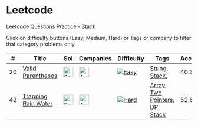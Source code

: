# Leetcode
Leetcode Questions Practice - Stack

Click on difficulty buttons (Easy, Medium, Hard) or Tags or company to filter that category problems only.

|#|Title|Sol|Companies|Difficulty|Tags|Accptce|Likes|
| - | - | - | - | - |  - | - | - |
|20|[Valid Parentheses](https://leetcode.com/problems/valid-parentheses/)|[<img src="https://edent.github.io/SuperTinyIcons/images/svg/github.svg" width="27" title="Solution" />](https://github.com/yvrakesh/Leetcode/tree/main/code/0020-Valid-Parentheses)|[<img src="https://edent.github.io/SuperTinyIcons/images/svg/amazon.svg" width="27" title="Amazon" />](https://github.com/yvrakesh/Leetcode/tree/main/company/Amazon)|[![Easy](https://img.shields.io/badge/-Easy-blue)](https://github.com/yvrakesh/Leetcode/tree/main/difficulty/Easy)|[String](https://github.com/yvrakesh/Leetcode/tree/main/tag/String), [Stack](https://github.com/yvrakesh/Leetcode/tree/main/tag/Stack), |40.3%|96.1%|
|42|[Trapping Rain Water](https://leetcode.com/problems/trapping-rain-water/)|[<img src="https://edent.github.io/SuperTinyIcons/images/svg/github.svg" width="27" title="Solution" />](https://github.com/yvrakesh/Leetcode/tree/main/code/0042-Trapping-Rain-Water)|[<img src="https://edent.github.io/SuperTinyIcons/images/svg/amazon.svg" width="27" title="Amazon" />](https://github.com/yvrakesh/Leetcode/tree/main/company/Amazon)|[![Hard](https://img.shields.io/badge/-Hard-darkred)](https://github.com/yvrakesh/Leetcode/tree/main/difficulty/Hard)|[Array](https://github.com/yvrakesh/Leetcode/tree/main/tag/Array), [Two Pointers](https://github.com/yvrakesh/Leetcode/tree/main/tag/Two-Pointers),  [DP](https://github.com/yvrakesh/Leetcode/tree/main/tag/DP),  [Stack](https://github.com/yvrakesh/Leetcode/tree/main/tag/Stack)|52.6%|98.6%|